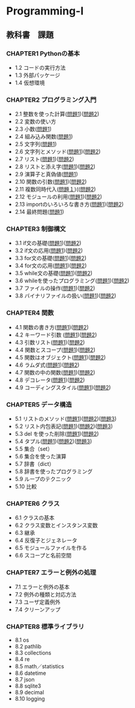 # Programming-I
## 教科書　課題
### CHAPTER1 **Pythonの基本**
- 1.2 コードの実行方法
- 1.3 外部パッケージ
- 1.4 仮想環境
### CHAPTER2 **プログラミング入門**
- 2.1 整数を使った計算([問題1](ch2/Q2_1_1.py))([問題2](ch2/Q2_1_2.py))
- 2.2 変数の使い方
- 2.3 小数([問題1](ch2/Q2_3_1.py))
- 2.4 組み込み関数([問題1](ch2/Q2_4_1.py))
- 2.5 文字列([問題1](ch2/Q2_5_2.py))
- 2.6 文字列とメソッド([問題1](ch2/Q2_6_1.py))([問題2](ch2/Q2_6_2.py))
- 2.7 リスト([問題1](ch2/Q2_7_1.py))([問題2](ch2/Q2_7_2.py))
- 2.8 リストと添え字([問題1](ch2/Q2_8_1.py))([問題2](ch2/Q2_8_2.py))
- 2.9 演算子と真偽値([問題1](ch2/Q2_9_1.py))
- 2.10 関数の引数([問題1](ch2/Q2_10_1.py))([問題2](ch2/Q2_10_2.py))
- 2.11 複数同時代入([問題１](ch2/Q2_11_1.py))(([問題2](ch2/Q2_11_2.py))
- 2.12 モジュールの利用([問題1](ch2/Q2_12_1.py))([問題2](ch2/Q2_12_2.py))
- 2.13 importのいろいろな書き方([問題1](ch2/Q2_13_1.py))([問題2](ch2/Q2_13_2.py))
- 2.14 最終問題([問題1](ch2/Q2_final.py))
### CHAPTER3 **制御構文**
- 3.1 if文の基礎([問題1](ch3/Q3_1_1.py))([問題2](ch3/Q3_1_2.py))
- 3.2 if文の応用([問題1](ch3/Q3_2_1.py))([問題2](ch3/Q3_2_2.py))
- 3.3 for文の基礎([問題1](ch3/Q3_3_1.py))([問題2](ch3/Q3_3_2.py))
- 3.4 for文の応用([問題1](ch3/Q3_4_1.py))([問題2](ch3/Q3_4_2.py))
- 3.5 while文の基礎([問題1](ch3/Q3_5_1.py))([問題2](ch3/Q3_5_2.py))
- 3.6 whileを使ったプログラミング([問題1](ch3/Q3_6_1.py))([問題2](ch3/Q3_6_2.py))
- 3.7 ファイルの操作([問題1](ch3/Q3_7_1.py))([問題2](ch3/Q3_7_2.py))
- 3.8 バイナリファイルの扱い([問題1](ch3/Q3_8_1.py))([問題2](ch3/Q3_8_2.py))
### CHAPTER4 **関数**
- 4.1 関数の書き方([問題1](ch4/Q4_1_1.py))([問題2](ch4/Q4_1_2.py)) 
- 4.2 キーワード引数 ([問題1](ch4/Q4_2_1.py))([問題2](ch4/Q4_2_2.py))
- 4.3 引数リスト([問題1](ch4/Q4_3_1.py))([問題2](ch4/Q4_3_2.py))
- 4.4 関数とスコープ([問題1](ch4/Q4_4_1.py))([問題2](ch4/Q4_4_2.py))
- 4.5 関数はオブジェクト([問題1](ch4/Q4_5_1.py))([問題2](ch4/Q4_5_2.py))
- 4.6 ラムダ式([問題1](ch4/Q4_6_1.py))([問題2](ch4/Q4_6_2.py))
- 4.7 関数の中の関数([問題1](ch4/Q4_7_1.py))([問題2](ch4/Q4_7_2.py))
- 4.8 デコレータ([問題1](ch4/Q4_8_1.py))([問題2](ch4/Q4_8_2.py))
- 4.9 コーディングスタイル([問題1](ch4/Q4_9_1.py))([問題2](ch4/Q4_9_2.py))
### CHAPTER5 **データ構造**
- 5.1 リストのメソッド([問題1](ch5/Q5_1_1.py))([問題2](ch5/Q5_1_2.py))([問題3](ch5/Q5_1_3.py))
- 5.2 リスト内包表記([問題1](ch5/Q5_2_1.py))([問題2](ch5/Q5_2_2.py))([問題3](ch5/Q5_2_3.py))
- 5.3 del を使った削除([問題1](ch5/Q5_3_1.py))([問題2](ch5/Q5_3_2.py))
- 5.4 タプル([問題1](ch5/Q5_4_1.py))([問題2](ch5/Q5_4_2.py))([問題3](ch5/Q5_4_3.py))
- 5.5 集合（set）
- 5.6 集合を使った演算
- 5.7 辞書（dict）
- 5.8 辞書を使ったプログラミング
- 5.9 ループのテクニック
- 5.10 比較
### CHAPTER6 **クラス**
- 6.1 クラスの基本
- 6.2 クラス変数とインスタンス変数
- 6.3 継承
- 6.4 反復子とジェネレータ
- 6.5 モジュールファイルを作る
- 6.6 スコープと名前空間
### CHAPTER7 **エラーと例外の処理**
- 7.1 エラーと例外の基本
- 7.2 例外の種類と対応方法
- 7.3 ユーザ定義例外
- 7.4 クリーンアップ
### CHAPTER8 **標準ライブラリ**
- 8.1 os
- 8.2 pathlib
- 8.3 collections
- 8.4 re
- 8.5 math／statistics
- 8.6 datetime
- 8.7 json
- 8.8 sqlite3
- 8.9 decimal
- 8.10 logging



